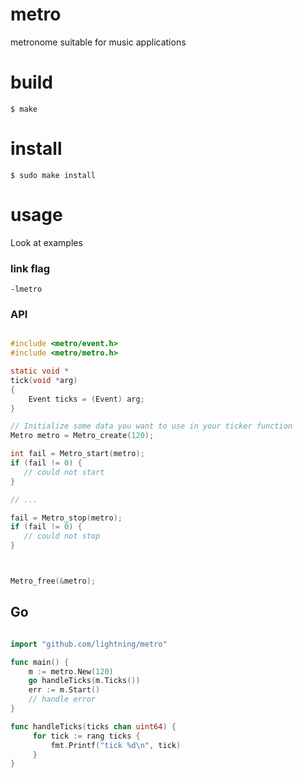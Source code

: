 # metro
metronome suitable for music applications

# build

```shell
$ make
```

# install

```shell
$ sudo make install
```

# usage

Look at examples

### link flag

`-lmetro`

### API

```c

#include <metro/event.h>
#include <metro/metro.h>

static void *
tick(void *arg)
{
    Event ticks = (Event) arg;
}

// Initialize some data you want to use in your ticker function
Metro metro = Metro_create(120);

int fail = Metro_start(metro);
if (fail != 0) {
   // could not start
}

// ...

fail = Metro_stop(metro);
if (fail != 0) {
   // could not stop
}



Metro_free(&metro);
```

## Go

```go

import "github.com/lightning/metro"

func main() {
    m := metro.New(120)
    go handleTicks(m.Ticks())
    err := m.Start()
    // handle error
}

func handleTicks(ticks chan uint64) {
     for tick := rang ticks {
         fmt.Printf("tick %d\n", tick)
     }
}

```